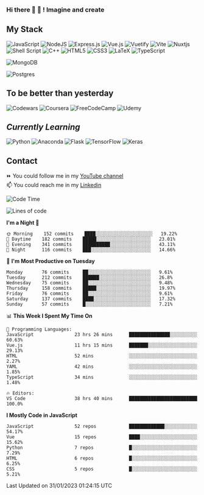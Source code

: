 ### Hi there 👋 🤖 ! Imagine and create

## My Stack
![JavaScript](https://img.shields.io/badge/javascript-%23323330.svg?style=for-the-badge&logo=javascript&logoColor=%23F7DF1E) ![NodeJS](https://img.shields.io/badge/node.js-6DA55F?style=for-the-badge&logo=node.js&logoColor=white) <img alt="Express.js" src="https://img.shields.io/badge/express.js%20-%23404d59.svg?&style=for-the-badge"/> ![Vue.js](https://img.shields.io/badge/vuejs-%2335495e.svg?style=for-the-badge&logo=vuedotjs&logoColor=%234FC08D) ![Vuetify](https://img.shields.io/badge/Vuetify-1867C0?style=for-the-badge&logo=vuetify&logoColor=AEDDFF) ![Vite](https://img.shields.io/badge/vite-%23646CFF.svg?style=for-the-badge&logo=vite&logoColor=white) ![Nuxtjs](https://img.shields.io/badge/Nuxt-002E3B?style=for-the-badge&logo=nuxtdotjs&logoColor=#00DC82) ![Shell Script](https://img.shields.io/badge/shell_script-%23121011.svg?style=for-the-badge&logo=gnu-bash&logoColor=white) ![C++](https://img.shields.io/badge/c++-%2300599C.svg?style=for-the-badge&logo=c%2B%2B&logoColor=white) ![HTML5](https://img.shields.io/badge/html5-%23E34F26.svg?style=for-the-badge&logo=html5&logoColor=white) ![CSS3](https://img.shields.io/badge/css3-%231572B6.svg?style=for-the-badge&logo=css3&logoColor=white) ![LaTeX](https://img.shields.io/badge/latex-%23008080.svg?style=for-the-badge&logo=latex&logoColor=white) ![TypeScript](https://img.shields.io/badge/typescript-%23007ACC.svg?style=for-the-badge&logo=typescript&logoColor=white)
<div>
  <img alt="MongoDB" src ="https://img.shields.io/badge/MongoDB-%234ea94b.svg?&style=for-the-badge&logo=mongodb&logoColor=white"/>
  
  ![Postgres](https://img.shields.io/badge/postgres-%23316192.svg?style=for-the-badge&logo=postgresql&logoColor=white)
</div>

## To be better than yesterday
![Codewars](https://img.shields.io/badge/Codewars-B1361E?style=for-the-badge&logo=codewars&logoColor=grey)
  ![Coursera](https://img.shields.io/badge/Coursera-%230056D2.svg?style=for-the-badge&logo=Coursera&logoColor=white)
  ![FreeCodeCamp](https://img.shields.io/badge/Freecodecamp-%23123.svg?&style=for-the-badge&logo=freecodecamp&logoColor=green)
  ![Udemy](https://img.shields.io/badge/Udemy-A435F0?style=for-the-badge&logo=Udemy&logoColor=white)

## *Currently Learning*
![Python](https://img.shields.io/badge/python-3670A0?style=for-the-badge&logo=python&logoColor=ffdd54) ![Anaconda](https://img.shields.io/badge/Anaconda-%2344A833.svg?style=for-the-badge&logo=anaconda&logoColor=white) 
![Flask](https://img.shields.io/badge/flask-%23000.svg?style=for-the-badge&logo=flask&logoColor=white) ![TensorFlow](https://img.shields.io/badge/TensorFlow-%23FF6F00.svg?style=for-the-badge&logo=TensorFlow&logoColor=white) ![Keras](https://img.shields.io/badge/Keras-%23D00000.svg?style=for-the-badge&logo=Keras&logoColor=white)

## Contact
⏩ You could follow me in my <a href="https://www.youtube.com/c/ViktorJimenezF" target="blank">YouTube channel</a>   <br>
📫 You could reach me in my <a href="https://www.linkedin.com/in/victorjuanjimenez/" target="blank">Linkedin</a>  

<!--START_SECTION:waka-->
![Code Time](http://img.shields.io/badge/Code%20Time-697%20hrs%2049%20mins-blue)

![Lines of code](https://img.shields.io/badge/From%20Hello%20World%20I%27ve%20Written-187%20Thousand%20lines%20of%20code-blue)

**I'm a Night 🦉** 

```text
🌞 Morning    152 commits    ████░░░░░░░░░░░░░░░░░░░░░   19.22% 
🌆 Daytime    182 commits    █████░░░░░░░░░░░░░░░░░░░░   23.01% 
🌃 Evening    341 commits    ██████████░░░░░░░░░░░░░░░   43.11% 
🌙 Night      116 commits    ███░░░░░░░░░░░░░░░░░░░░░░   14.66%

```
📅 **I'm Most Productive on Tuesday** 

```text
Monday       76 commits     ██░░░░░░░░░░░░░░░░░░░░░░░   9.61% 
Tuesday      212 commits    ██████░░░░░░░░░░░░░░░░░░░   26.8% 
Wednesday    75 commits     ██░░░░░░░░░░░░░░░░░░░░░░░   9.48% 
Thursday     158 commits    █████░░░░░░░░░░░░░░░░░░░░   19.97% 
Friday       76 commits     ██░░░░░░░░░░░░░░░░░░░░░░░   9.61% 
Saturday     137 commits    ████░░░░░░░░░░░░░░░░░░░░░   17.32% 
Sunday       57 commits     █░░░░░░░░░░░░░░░░░░░░░░░░   7.21%

```


📊 **This Week I Spent My Time On** 

```text
💬 Programming Languages: 
JavaScript               23 hrs 26 mins      ███████████████░░░░░░░░░░   60.63% 
Vue.js                   11 hrs 15 mins      ███████░░░░░░░░░░░░░░░░░░   29.13% 
HTML                     52 mins             ░░░░░░░░░░░░░░░░░░░░░░░░░   2.27% 
YAML                     42 mins             ░░░░░░░░░░░░░░░░░░░░░░░░░   1.85% 
TypeScript               34 mins             ░░░░░░░░░░░░░░░░░░░░░░░░░   1.48%

🔥 Editors: 
VS Code                  38 hrs 40 mins      █████████████████████████   100.0%

```

**I Mostly Code in JavaScript** 

```text
JavaScript               52 repos            █████████████░░░░░░░░░░░░   54.17% 
Vue                      15 repos            ████░░░░░░░░░░░░░░░░░░░░░   15.62% 
Python                   7 repos             █░░░░░░░░░░░░░░░░░░░░░░░░   7.29% 
HTML                     6 repos             █░░░░░░░░░░░░░░░░░░░░░░░░   6.25% 
CSS                      5 repos             █░░░░░░░░░░░░░░░░░░░░░░░░   5.21%

```



 Last Updated on 31/01/2023 01:24:15 UTC
<!--END_SECTION:waka-->

<!--
**ViktorJJF/ViktorJJF** is a ✨ _special_ ✨ repository because its `README.md` (this file) appears on your GitHub profile.



Here are some ideas to get you started:

- 🔭 I’m currently working on ...
- 🌱 I’m currently learning ...
- 👯 I’m looking to collaborate on ...
- 🤔 I’m looking for help with ...
- 💬 Ask me about ...
- 📫 How to reach me: ...
- 😄 Pronouns: ...
- ⚡ Fun fact: ...
-->
